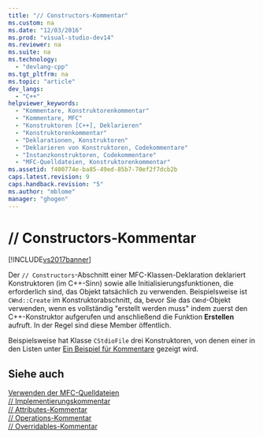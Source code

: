 ```yaml
---
title: "// Constructors-Kommentar"
ms.custom: na
ms.date: "12/03/2016"
ms.prod: "visual-studio-dev14"
ms.reviewer: na
ms.suite: na
ms.technology: 
  - "devlang-cpp"
ms.tgt_pltfrm: na
ms.topic: "article"
dev_langs: 
  - "C++"
helpviewer_keywords: 
  - "Kommentare, Konstruktorenkommentar"
  - "Kommentare, MFC"
  - "Konstruktoren [C++], Deklarieren"
  - "Konstruktorenkommentar"
  - "Deklarationen, Konstruktoren"
  - "Deklarieren von Konstruktoren, Codekommentare"
  - "Instanzkonstruktoren, Codekommentare"
  - "MFC-Quelldateien, Konstruktorenkommentar"
ms.assetid: f400774e-ba85-49ed-85b7-70ef2f7dcb2b
caps.latest.revision: 9
caps.handback.revision: "5"
ms.author: "mblome"
manager: "ghogen"
---
```

# // Constructors-Kommentar
[!INCLUDE[vs2017banner](../assembler/inline/includes/vs2017banner.md)]

Der `// Constructors`\-Abschnitt einer MFC\-Klassen\-Deklaration deklariert Konstruktoren \(im C\+\+\-Sinn\) sowie alle Initialisierungsfunktionen, die erforderlich sind, das Objekt tatsächlich zu verwenden.  Beispielsweise ist `CWnd::Create` im Konstruktorabschnitt, da, bevor Sie das `CWnd`\-Objekt verwenden, wenn es vollständig "erstellt werden muss" indem zuerst den C\+\+\-Konstruktor aufgerufen und anschließend die Funktion **Erstellen** aufruft.  In der Regel sind diese Member öffentlich.  
  
 Beispielsweise hat Klasse `CStdioFile` drei Konstruktoren, von denen einer in den Listen unter [Ein Beispiel für Kommentare](../mfc/an-example-of-the-comments.md) gezeigt wird.  
  
## Siehe auch  
 [Verwenden der MFC\-Quelldateien](../mfc/using-the-mfc-source-files.md)   
 [\/\/ Implementierungskommentar](../mfc/decrement-implementation-comment.md)   
 [\/\/ Attributes\-Kommentar](../mfc/decrement-attributes-comment.md)   
 [\/\/ Operations\-Kommentar](../mfc/decrement-operations-comment.md)   
 [\/\/ Overridables\-Kommentar](../mfc/decrement-overridables-comment.md)
